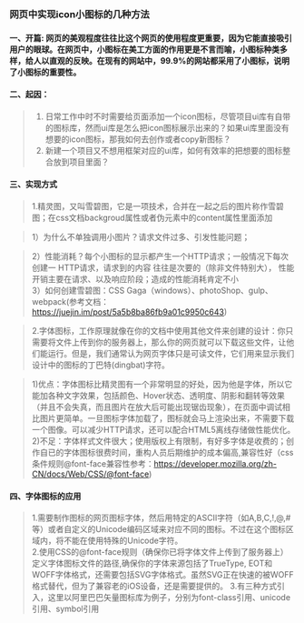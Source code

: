### 网页中实现icon小图标的几种方法
#### 一、开篇: 网页的美观程度往往比这个网页的使用程度更重要，因为它能直接吸引用户的眼球。在网页中，小图标在美工方面的作用更是不言而喻，小图标种类多样，给人以直观的反映。在现有的网站中，99.9%的网站都采用了小图标，说明了小图标的重要性。
#### 二、起因：
>1.  日常工作中时不时需要给页面添加一个icon图标，尽管项目ui库有自带的图标库，然而ui库是怎么把icon图标展示出来的？如果ui库里面没有想要的icon图标，那我如何去创作或者copy新图标？<br>
>2.  新建一个项目又不想用框架对应的ui库，如何有效率的把想要的图标整合放到项目里面？
             
#### 三、实现方式
>1.精灵图，又叫雪碧图，它是一项技术，合并在一起之后的图片称作雪碧图；在css文档backgroud属性或者伪元素中的content属性里面添加<br>


>1）为什么不单独调用小图片？请求文件过多、引发性能问题；<br>

>2）性能消耗？每个小图标的显示都产生一个HTTP请求；一般情况下每次创建一 HTTP请求，请求到的内容 往往是次要的（除非文件特别大）， 性能开销主要在请求、以及响应阶段；造成的性能消耗肯定不小<br>
>3）如何创建雪碧图：CSS Gaga（windows）、photoShop、gulp、webpack(参考文档：https://juejin.im/post/5a5b8ba86fb9a01c9950c643)

>2.字体图标，工作原理就像在你的文档中使用其他文件来创建的设计：你只需要将文件上传到你的服务器上，那么你的网页就可以下载这些文件，让他们能运行。但是，我们通常认为网页字体只是可读文件，它们用来显示我们设计中的图标的丁巴特(dingbat)字符。<br>

>1)优点：字体图标比精灵图有一个非常明显的好处，因为他是字体，所以它能加各种文字效果，包括颜色、Hover状态、透明度、阴影和翻转等效果（并且不会失真，而且图片在放大后可能出现锯齿现象），在页面中调试相比图片更简单。一旦图标字体加载了，图标就会马上渲染出来，不需要下载一个图像。可以减少HTTP请求，还可以配合HTML5离线存储做性能优化。<br>
>2)不足：字体样式文件很大；使用版权上有限制，有好多字体是收费的；创作自已的字体图标很费时间，重构人员后期维护的成本偏高,兼容性好（css条件规则@font-face兼容性参考：https://developer.mozilla.org/zh-CN/docs/Web/CSS/@font-face)

#### 四、字体图标的应用
>1.需要制作图标的网页图标字体，然后用特定的ASCII字符（如A,B,C,!,@,#等）或者自定义的Unicode编码区域来对应不同的图标。不过在这个图标区域内，将不能在使用特殊的Unicode字符。<br>
>2.使用CSS的@font-face规则（确保你已将字体文件上传到了服务器上）定义字体图标文件的路径,确保你的字体来源包括了TrueType, EOT和WOFF字体格式，还需要包括SVG字体格式。虽然SVG正在快速的被WOFF格式替代，但为了兼容老的iOS设备，还是需要提供的。
>3.有三种方式引入，这里以阿里巴巴矢量图标库为例子，分别为font-class引用、unicode引用、symbol引用






